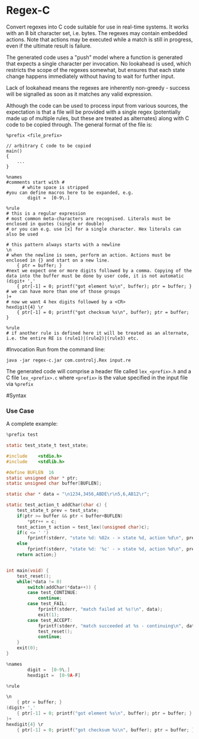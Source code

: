 # Regex-C

Convert regexes into C code suitable for use in real-time systems. It works with an 8 bit character set, i.e. bytes.
The regexes may contain embedded actions. Note that actions may be executed while a match is still in progress,
even if the ultimate result is failure.

The generated code uses a "push" model where a function is generated that expects a single character
per invocation. No lookahead is used, which restricts the scope of the regexes somewhat, but ensures
that each state change happens immediately without having to wait for further input.

Lack of lookahead means the regexes are inherently non-greedy - success will be signalled as soon as it matches
any valid expression.

Although the code can be used to process input from various sources, the expectation is that a file will
be provided with a single regex (potentially made up of multiple rules, but these are treated as alternates)
along with C code to be copied through. The general format of the file is:
````
%prefix <file_prefix>

// arbitrary C code to be copied
main()
{
    ...
}

%names
#comments start with #
      # white space is stripped
#you can define macros here to be expanded, e.g.
        digit =  [0-9\.]

%rule
# this is a regular expression
# most common meta-characters are recognised. Literals must be enclosed in quotes (single or double)
# or you can e.g. use [x] for a single character. Hex literals can also be used

# this pattern always starts with a newline
\n
# when the newline is seen, perform an action. Actions must be enclosed in {} and start on a new line.
    { ptr = buffer; }
#next we expect one or more digits followed by a comma. Copying of the data into the buffer must be done by user code, it is not automatic
(digit+ ','
    { ptr[-1] = 0; printf("got element %s\n", buffer); ptr = buffer; }
# we can have more than one of those groups
)+
# now we want 4 hex digits followed by a <CR>
hexdigit{4} \r
    { ptr[-1] = 0; printf("got checksum %s\n", buffer); ptr = buffer; }

%rule
# if another rule is defined here it will be treated as an alternate, i.e. the entire RE is (rule1)|(rule2)|(rule3) etc.
````

#Invocation
Run from the command line:

`java -jar regex-c.jar com.controlj.Rex input.re`

The generated code will comprise a header file called `lex_<prefix>.h` and a C file `lex_<prefix>.c` where `<prefix>` is the value
specified in the input file via `%prefix`

#Syntax


### Use Case
A complete example:
```c
%prefix test

static test_state_t test_state;

#include    <stdio.h>
#include    <stdlib.h>

#define BUFLEN  16
static unsigned char * ptr;
static unsigned char buffer[BUFLEN];

static char * data = "\n1234,3456,ABDE\r\n5,6,AB12\r";

static test_action_t addChar(char c) {
    test_state_t prev = test_state;
    if(ptr >= buffer && ptr < buffer+BUFLEN)
        *ptr++ = c;
    test_action_t action = test_lex((unsigned char)c);
    if(c <= ' ')
        fprintf(stderr, "state %d: %02x - > state %d, action %d\n", prev, c, test_state, action);
    else
        fprintf(stderr, "state %d: '%c' - > state %d, action %d\n", prev, c, test_state, action);
    return action;}


int main(void) {
    test_reset();
    while(*data != 0)
        switch(addChar(*data++)) {
        case test_CONTINUE:
            continue;
        case test_FAIL:
            fprintf(stderr, "match failed at %s!\n", data);
            exit(1);
        case test_ACCEPT:
            fprintf(stderr, "match succeeded at %s - continuing\n", data);
            test_reset();
            continue;
    }
    exit(0);
}

%names
        digit =  [0-9\.]
        hexdigit =  [0-9A-F]

%rule

\n
    { ptr = buffer; }
(digit+ ','
    { ptr[-1] = 0; printf("got element %s\n", buffer); ptr = buffer; }
)+
hexdigit{4} \r
    { ptr[-1] = 0; printf("got checksum %s\n", buffer); ptr = buffer; }
```

